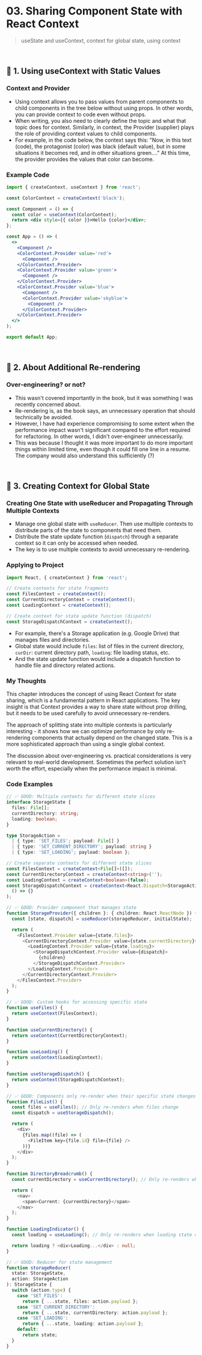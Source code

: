 # 03. Sharing Component State with React Context

> useState and useContext, context for global state, using context

<br/>

## 🔖 1. Using useContext with Static Values

### Context and Provider

- Using context allows you to pass values from parent components to child components in the tree below without using props. In other words, you can provide context to code even without props.
- When writing, you also need to clearly define the topic and what that topic does for context. Similarly, in context, the Provider (supplier) plays the role of providing context values to child components.
- For example, in the code below, the context says this: "Now, in this text (code), the protagonist (color) was black (default value), but in some situations it becomes red, and in other situations green...." At this time, the provider provides the values that color can become.

### Example Code

```jsx
import { createContext, useContext } from 'react';

const ColorContext = createContext('black');

const Component = () => {
  const color = useContext(ColorContext);
  return <div style={{ color }}>Hello {color}</div>;
};

const App = () => (
  <>
    <Component />
    <ColorContext.Provider value='red'>
      <Component />
    </ColorContext.Provider>
    <ColorContext.Provider value='green'>
      <Component />
    </ColorContext.Provider>
    <ColorContext.Provider value='blue'>
      <Component />
      <ColorContext.Provider value='skyblue'>
        <Component />
      </ColorContext.Provider>
    </ColorContext.Provider>
  </>
);

export default App;
```

<br/>

## 🔖 2. About Additional Re-rendering

### Over-engineering? or not?

- This wasn't covered importantly in the book, but it was something I was recently concerned about.
- Re-rendering is, as the book says, an unnecessary operation that should technically be avoided.
- However, I have had experience compromising to some extent when the performance impact wasn't significant compared to the effort required for refactoring. In other words, I didn't over-engineer unnecessarily.
- This was because I thought it was more important to do more important things within limited time, even though it could fill one line in a resume. The company would also understand this sufficiently (?)

<br/>

## 🔖 3. Creating Context for Global State

### Creating One State with useReducer and Propagating Through Multiple Contexts

- Manage one global state with `useReducer`. Then use multiple contexts to distribute parts of the state to components that need them.
- Distribute the state update function (`dispatch`) through a separate context so it can only be accessed when needed.
- The key is to use multiple contexts to avoid unnecessary re-rendering.

### Applying to Project

```jsx
import React, { createContext } from 'react';

// Create contexts for state fragments
const FilesContext = createContext();
const CurrentDirectoryContext = createContext();
const LoadingContext = createContext();

// Create context for state update function (dispatch)
const StorageDispatchContext = createContext();
```

- For example, there's a Storage application (e.g. Google Drive) that manages files and directories.
- Global state would include `files`: list of files in the current directory, `curDir`: current directory path, `loading`: file loading status, etc.
- And the state update function would include a dispatch function to handle file and directory related actions.

### My Thoughts

This chapter introduces the concept of using React Context for state sharing, which is a fundamental pattern in React applications. The key insight is that Context provides a way to share state without prop drilling, but it needs to be used carefully to avoid unnecessary re-renders.

The approach of splitting state into multiple contexts is particularly interesting - it shows how we can optimize performance by only re-rendering components that actually depend on the changed state. This is a more sophisticated approach than using a single global context.

The discussion about over-engineering vs. practical considerations is very relevant to real-world development. Sometimes the perfect solution isn't worth the effort, especially when the performance impact is minimal.

### Code Examples

```typescript
// ✅ GOOD: Multiple contexts for different state slices
interface StorageState {
  files: File[];
  currentDirectory: string;
  loading: boolean;
}

type StorageAction =
  | { type: 'SET_FILES'; payload: File[] }
  | { type: 'SET_CURRENT_DIRECTORY'; payload: string }
  | { type: 'SET_LOADING'; payload: boolean };

// Create separate contexts for different state slices
const FilesContext = createContext<File[]>([]);
const CurrentDirectoryContext = createContext<string>('');
const LoadingContext = createContext<boolean>(false);
const StorageDispatchContext = createContext<React.Dispatch<StorageAction>>(
  () => {}
);

// ✅ GOOD: Provider component that manages state
function StorageProvider({ children }: { children: React.ReactNode }) {
  const [state, dispatch] = useReducer(storageReducer, initialState);

  return (
    <FilesContext.Provider value={state.files}>
      <CurrentDirectoryContext.Provider value={state.currentDirectory}>
        <LoadingContext.Provider value={state.loading}>
          <StorageDispatchContext.Provider value={dispatch}>
            {children}
          </StorageDispatchContext.Provider>
        </LoadingContext.Provider>
      </CurrentDirectoryContext.Provider>
    </FilesContext.Provider>
  );
}

// ✅ GOOD: Custom hooks for accessing specific state
function useFiles() {
  return useContext(FilesContext);
}

function useCurrentDirectory() {
  return useContext(CurrentDirectoryContext);
}

function useLoading() {
  return useContext(LoadingContext);
}

function useStorageDispatch() {
  return useContext(StorageDispatchContext);
}

// ✅ GOOD: Components only re-render when their specific state changes
function FileList() {
  const files = useFiles(); // Only re-renders when files change
  const dispatch = useStorageDispatch();

  return (
    <div>
      {files.map((file) => (
        <FileItem key={file.id} file={file} />
      ))}
    </div>
  );
}

function DirectoryBreadcrumb() {
  const currentDirectory = useCurrentDirectory(); // Only re-renders when directory changes

  return (
    <nav>
      <span>Current: {currentDirectory}</span>
    </nav>
  );
}

function LoadingIndicator() {
  const loading = useLoading(); // Only re-renders when loading state changes

  return loading ? <div>Loading...</div> : null;
}

// ✅ GOOD: Reducer for state management
function storageReducer(
  state: StorageState,
  action: StorageAction
): StorageState {
  switch (action.type) {
    case 'SET_FILES':
      return { ...state, files: action.payload };
    case 'SET_CURRENT_DIRECTORY':
      return { ...state, currentDirectory: action.payload };
    case 'SET_LOADING':
      return { ...state, loading: action.payload };
    default:
      return state;
  }
}
```
